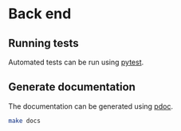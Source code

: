 # Back end

## Running tests

Automated tests can be run using [pytest](https://docs.pytest.org/en/latest/).

## Generate documentation

The documentation can be generated using [pdoc](https://pdoc3.github.io/pdoc/).

```sh
make docs
```

